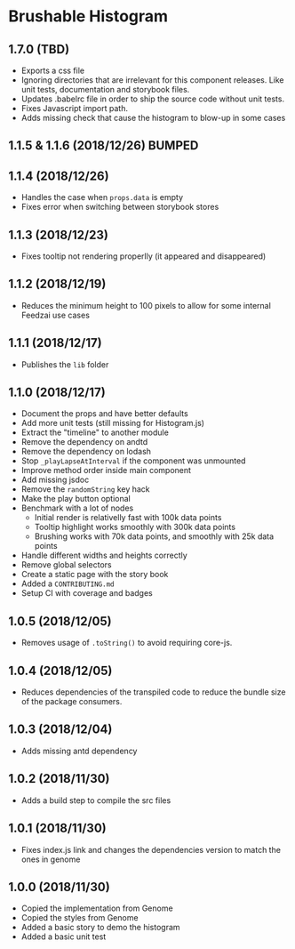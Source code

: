 # Brushable Histogram

## 1.7.0 (TBD)
- Exports a css file
- Ignoring directories that are irrelevant for this component releases.
  Like unit tests, documentation and storybook files.
- Updates .babelrc file in order to ship the source code without unit
  tests.
- Fixes Javascript import path.
- Adds missing check that cause the histogram to blow-up in some cases

## 1.1.5 & 1.1.6 (2018/12/26) BUMPED

## 1.1.4 (2018/12/26)
- Handles the case when `props.data` is empty
- Fixes error when switching between storybook stores

## 1.1.3 (2018/12/23)
- Fixes tooltip not rendering properlly (it appeared and disappeared)

## 1.1.2 (2018/12/19)
- Reduces the minimum height to 100 pixels to allow for some internal Feedzai use cases

## 1.1.1 (2018/12/17)
- Publishes the `lib` folder

## 1.1.0 (2018/12/17)
- Document the props and have better defaults
- Add more unit tests (still missing for Histogram.js)
- Extract the "timeline" to another module
- Remove the dependency on andtd
- Remove the dependency on lodash
- Stop `_playLapseAtInterval` if the component was unmounted
- Improve method order inside main component
- Add missing jsdoc
- Remove the `randomString` key hack
- Make the play button optional
- Benchmark with a lot of nodes
    - Initial render is relativelly fast with 100k data points
    - Tooltip highlight works smoothly with 300k data points
    - Brushing works with 70k data points, and smoothly with 25k data points
- Handle different widths and heights correctly
- Remove global selectors
- Create a static page with the story book
- Added a `CONTRIBUTING.md`
- Setup CI with coverage and badges

## 1.0.5 (2018/12/05)
- Removes usage of `.toString()` to avoid requiring core-js.

## 1.0.4 (2018/12/05)
- Reduces dependencies of the transpiled code to reduce the bundle size of the package consumers.

## 1.0.3 (2018/12/04)
- Adds missing antd dependency

## 1.0.2 (2018/11/30)
- Adds a build step to compile the src files

## 1.0.1 (2018/11/30)
- Fixes index.js link and changes the dependencies version to match the ones in genome

## 1.0.0 (2018/11/30)
- Copied the implementation from Genome
- Copied the styles from Genome
- Added a basic story to demo the histogram
- Added a basic unit test
